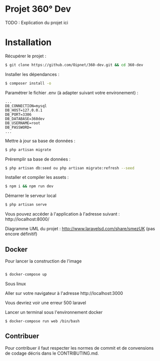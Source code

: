 # Projet 360° Dev

TODO : Explication du projet ici

# Installation

Récupérer le projet :

```bash
$ git clone https://github.com/Oipnet/360-dev.git && cd 360-dev
```
Installer les dépendances : 

```bash
$ composer install -o
```

Paramétrer le fichier .env (à adapter  suivant votre environement) :

```dotenv
...
DB_CONNECTION=mysql
DB_HOST=127.0.0.1
DB_PORT=3306
DB_DATABASE=360dev
DB_USERNAME=root
DB_PASSWORD=
...

```

Mettre à jour sa base de données : 

```bash
$ php artisan migrate
```

Préremplir sa base de données :

```bash
$ php artisan db:seed ou php artisan migrate:refresh --seed
```

Installer et compiler les assets : 

```bash
$ npm i && npm run dev
```

Démarrer le serveur local

```bash
$ php artisan serve
```

Vous pouvez accéder à l'application à l'adresse suivant : http://localhost:8000/

Diagramme UML du projet : http://www.laravelsd.com/share/smezUK (pas encore définitif)

## Docker

Pour lancer la construction de l'image

```bash

$ docker-compose up

```
Sous linux 

Aller sur votre navigateur à l'adresse http://localhost:3000

Vous devriez voir une erreur 500 laravel

Lancer un terminal sous l'environnement docker

```
$ docker-compose run web /bin/bash

```

## Contribuer

Pour contribuer il faut respecter les normes de commit et de convensions de codage décris dans le 
CONTRIBUTING.md.
